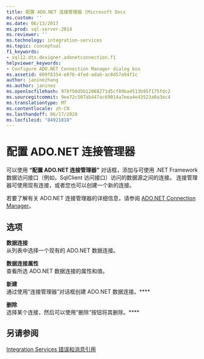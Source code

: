 ```yaml
---
title: 配置 ADO.NET 连接管理器 |Microsoft Docs
ms.custom: ''
ms.date: 06/13/2017
ms.prod: sql-server-2014
ms.reviewer: ''
ms.technology: integration-services
ms.topic: conceptual
f1_keywords:
- sql12.dts.designer.adonetconnection.f1
helpviewer_keywords:
- Configure ADO.NET Connection Manager dialog box
ms.assetid: 609f8354-e876-4fed-adab-ac8d57a94f1c
author: janinezhang
ms.author: janinez
ms.openlocfilehash: 978f50d5b12088271d5cf89ba4513b95f175fdc2
ms.sourcegitcommit: 9ee72c507ab447ac69014a7eea4e43523a0a3ec4
ms.translationtype: MT
ms.contentlocale: zh-CN
ms.lasthandoff: 06/17/2020
ms.locfileid: "84921818"
---
```

# <a name="configure-adonet-connection-manager"></a>配置 ADO.NET 连接管理器
  可以使用 **“配置 ADO.NET 连接管理器”** 对话框，添加与可使用 .NET Framework 数据访问接口（例如，SqlClient 访问接口）访问的数据源之间的连接。 连接管理器可使用现有连接，或者您也可以创建一个新的连接。  
  
 若要了解有关 ADO.NET 连接管理器的详细信息，请参阅 [ADO.NET Connection Manager](connection-manager/ado-net-connection-manager.md)。  
  
## <a name="options"></a>选项  
 **数据连接**  
 从列表中选择一个现有的 ADO.NET 数据连接。  
  
 **数据连接属性**  
 查看所选 ADO.NET 数据连接的属性和值。  
  
 **新建**  
 通过使用“连接管理器”对话框创建 ADO.NET 数据连接。****  
  
 **删除**  
 选择某个连接，然后可以使用“删除”按钮将其删除。****  
  
## <a name="see-also"></a>另请参阅  
 [Integration Services 错误和消息引用](../../2014/integration-services/integration-services-error-and-message-reference.md)  
  
  
